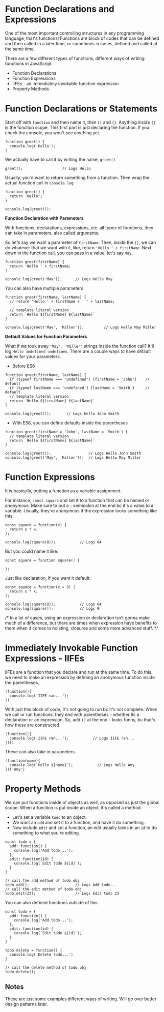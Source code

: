 # Function Declarations and Expressions

One of the most important controlling structures in any programming language, that's functions! Functions are block of codes that can be defined and then called in a later time, or sometimes in cases, defined and called at the same time. 

There are a few different types of functions, different ways of writing functions in JavaScript.

* Function Declarations
* Function Expressions
* IIFEs - an immediately invokable function expression
* Property Methods

# Function Declarations or Statements
Start off with ```function``` and then name it, then ```()``` and ```{}```. Anything inside ```{}``` is the function scope. This first part is just declaring the function. If you check the console, you won't see anything yet.

```
function greet() {
  console.log('Hello');
}
```

We actually have to call it by writing the name, ```greet()```

```
greet();                  // Logs Hello
```

Usually, you'd want to return something from a function. Then wrap the actual function call in ```console.log```

```
function greet() {
  return 'Hello';
}

console.log(greet());
```

**Function Declaration with Parameters**

With functions, declarations, expressions, etc. all types of functions, they can take in parameters, also called arguments.

So let's say we want a parameter of ```firstName```. Then, inside the ```{}```, we can do whatever that we want with it, like, return ```'Hello ' + firstName```. Next, down in the function call, you can pass in a value, let's say ```May```. 

```
function greet(firstName) {
  return 'Hello ' + firstName;
}

console.log(greet('May'));      // Logs Hello May
```

You can also have multiple parameters.

```
function greet(firstName, lastName) {
  // return 'Hello ' + firstName + ' ' + lastName;

  // template literal version
  return `Hello ${firstName} ${lastName}`
}

console.log(greet('May', 'Miller'));         // Logs Hello May Miller
```

**Default Values for Function Parameters**

What if we took away ```'May', 'Miller'``` strings inside the function call? It'll log ```Hello undefined undefined```. There are a couple ways to have default values for your parameters.

* Before ES6

```
function greet(firstName, lastName) {
  if (typeof firstName === 'undefined') {firstName = 'John'}    // default
  if (typeof lastName === 'undefined') {lastName = 'Smith'}     // default
  // template literal version
  return `Hello ${firstName} ${lastName}`
}

console.log(greet());       // Logs Hello John Smith
```

* With ES6, you can define defaults inside the parentheses

```
function greet(firstName = 'John', lastName = 'Smith') {
  // template literal version
  return `Hello ${firstName} ${lastName}`
}

console.log(greet());                 // Logs Hello John Smith
console.log(greet('May', 'Miller'));  // Logs Hello May Miller
```

# Function Expressions

It is basically, putting a function as a variable assignment. 

For instance, ```const square``` and set it to a function that can be named or anonymous. Make sure to put a ```;``` semicolon at the end bc it's a value to a variable. Usually, they're anonymous if the expression looks something like this:

```
const square = function(x) {
  return x * x;
};

console.log(square(8));           // Logs 64
````

But you could name it like:

```
const square = function square() {

};
```

Just like declaration, if you want it default:

```
const square = function(x = 3) {
  return x * x;
};

console.log(square(8));           // Logs 64
console.log(square());            // Logs 9
```

/*
In a lot of cases, using an expression or declaration isn't gonna make much of a difference, but there are times when expression have benefits to them when it comes to hoisting, closures and some more advanced stuff.
*/

# Immediately Invokable Function Expressions - IIFEs

IIFEs are a function that you declare and run at the same time. To do this, we need to make an expression by defining an anonymous function inside the parentheses.

```
(function(){
  console.log('IIFE ran...');
})
```

With just this block of code, it's not going to run bc it's not complete. When we call or run functions, they end with parentheses - whether its a declaration or an expression. So, add ```()``` at the end - looks funny, bu that's how these are constructed.

```
(function(){
  console.log('IIFE ran...');           // Logs IIFE ran...
})()
```

These can also take in parameters.

```
(function(name){
  console.log(`Hello ${name}`);           // Logs Hello Amy
})('Amy')
```

# Property Methods

We can put functions inside of objects as well, as opposed as just the global scope. When a function is put inside an object, it's called a method. 

* Let's set a variable ```todo``` to an object. 
* We want an ```add``` and set it to a function, and have it do something. 
* Now include ```edit``` and set a function, an edit usually takes in an ```id``` to do something to what you're editing.

```
const todo = {
  add: function() {
    console.log('Add todo...');
  },
  edit: function(id) {
    console.log(`Edit todo ${id}`);
  }
}

// call the add method of todo obj
todo.add();                     // Logs Add todo...
// call the edit method of todo obj
todo.edit(23);                  // Logs Edit todo 23
````

You can also defined functions outside of this.

```
const todo = {
  add: function() {
    console.log('Add todo...');
  },
  edit: function(id) {
    console.log(`Edit todo ${id}`);
  }
}

todo.delete = function() {
  console.log('Delete todo...')
}

// call the delete method of todo obj
todo.delete();
```

## Notes
These are just some examples different ways of writing. Will go over better design patterns later.